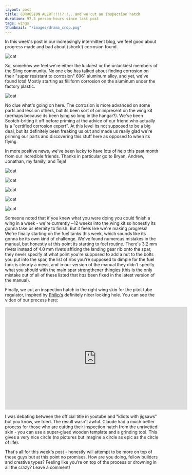 ```yaml
---
layout: post
title: CORROSION ALERT!!!!?!!...and we cut an inspection hatch
duration: 97.3 person-hours since last post
tags: wings
thumbnail: "/images/drama_crop.png"
---
```


In this week's post in our increasingly intermittent blog, we feel good about progress made and bad about (shock!) corrosion found. 

![cat](/images/drama_crop.png)

So, somehow we feel we're either the luckiest or the unluckiest members of the Sling community. No one else has talked about finding corrosion on their "super resistant to corrosion" 6061 aluminum alloy, and yet, we've found lots! Mostly starting as filliform corrosion on the aluminum under the factory plastic. 

![cat](/images/corrosion_collage.png)

No clue what's going on here. The corrosion is more advanced on some parts and less on others, but its been sort of ominipresent on the wing kit (perhaps because its been lying so long in the hangar?). We've been Scotch-briting it off before priming at the advice of our friend who actually is a "certified corrosion expert". At this level its not supposed to be a big deal, but its definitely been freaking us out and made us really glad we're priming our parts and discovering this stuff here as opposed to when its flying.

In more positive news, we've been lucky to have lots of help this past month from our incredible friends. Thanks in particular go to Bryan, Andrew, Jonathan, my family, and Teja!

![cat](/images/bryan_dimpler.jpg)

![cat](/images/andrew_assembly.jpg)

![cat](/images/peter_jonathan.jpg)

![cat](/images/mama_help.jpg)

![cat](/images/zina.jpg)

Someone noted that if you knew what you were doing you could finish a wing in a week - we're currently ~12 weeks into the wing kit so honestly its gonna take us eternity to finish. But it feels like we're making progress! We're finally starting on the fuel tanks this week, which sounds like its gonna be its own kind of challenge. We've found numerous mistakes in the manual, but honestly at this point its starting to feel routine. There's 3.2 mm rivets instead of 4.0 mm rivets affixing the landing gear rib onto the spar, they never specify at what point you're supposed to add a nut to the bolts you put into the spar, the list of ribs you're supposed to dimple for the fuel tank is clearly a mess, and in our version of the manual they didn't specify what you should with the main spar strengthener thingies (this is the only mistake out of all of these listed that *has* been fixed in the latest version of the manual).

Finally, we cut an inspection hatch in the right wing skin for the pitot tube regulator, inspired by [Philip's](https://slingtsi.rueker.com/2019/10/01/cutting-a-round-inspection-access-panel-hole/) definitely nicer looking hole. You can see the video of our process here:

<iframe width="598" height="337" src="https://www.youtube.com/embed/bkGDenwl70g" frameborder="0" allow="accelerometer; autoplay; encrypted-media; gyroscope; picture-in-picture" allowfullscreen></iframe>

I was debating between the official title in youtube and "idiots with jigsaws" but you know, we tried. The result wasn't awful. Claude had a much better process for those who are cutting their inspection hatch from the unrivetted skin - you can use a super-glued wooden template and a grinding tool. This gives a very nice circle (no pictures but imagine a circle as epic as the circle of life).

That's all for this week's post - honestly will attempt to be more on top of these guys but at this point no promises. How are you doing, fellow builders and creative types? Feeling like you're on top of the process or drowning in all the crazy? Leave a comment!